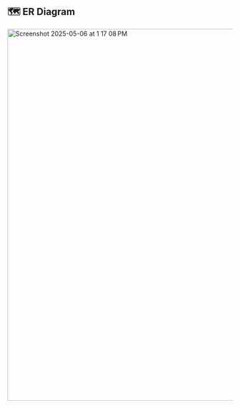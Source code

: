 ## 🗺️ ER Diagram
<img width="834" alt="Screenshot 2025-05-06 at 1 17 08 PM" src="https://github.com/user-attachments/assets/95b8f039-e18b-4772-8d41-ac68b5c82c5f" />
